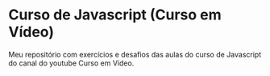 # Curso de Javascript (Curso em Vídeo)

Meu repositório com exercícios e desafios das aulas do curso de Javascript do canal do youtube Curso em Vídeo.